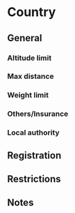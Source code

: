 # Country

## General
### Altitude limit
### Max distance
### Weight limit
### Others/Insurance
### Local authority

## Registration

## Restrictions

## Notes
